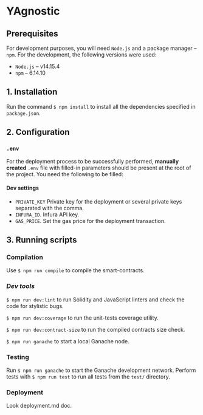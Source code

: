 # YAgnostic

## Prerequisites

For development purposes, you will need `Node.js` and a package manager – `npm`. For the development, the following versions were used:

- `Node.js` – v14.15.4
- `npm` – 6.14.10

## 1. Installation

Run the command `$ npm install` to install all the dependencies specified in `package.json`.

## 2. Configuration

### `.env`

For the deployment process to be successfully performed, **manually created** `.env` file with filled-in parameters should be present at the root of the project. You need the following to be filled:

#### Dev settings

- `PRIVATE_KEY` Private key for the deployment or several private keys separated with the comma.
- `INFURA_ID`. Infura API key.
- `GAS_PRICE`. Set the gas price for the deployment transaction.

## 3. Running scripts

### Compilation

Use `$ npm run compile` to compile the smart-contracts.

### *Dev tools*

`$ npm run dev:lint` to run Solidity and JavaScript linters and check the code for stylistic bugs.

`$ npm run dev:coverage` to run the unit-tests coverage utility.

`$ npm run dev:contract-size` to run the compiled contracts size check.

`$ npm run ganache` to start a local Ganache node.

### Testing

Run `$ npm run ganache` to start the Ganache development network. Perform tests with `$ npm run test` to run all tests from the `test/` directory.

### Deployment

Look deployment.md doc.